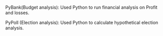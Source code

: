 PyBank(Budget analysis):
Used Python to run financial analysis on Profit and losses.

PyPoll (Election analysis):
Used Python to calculate hypothetical election analysis.
